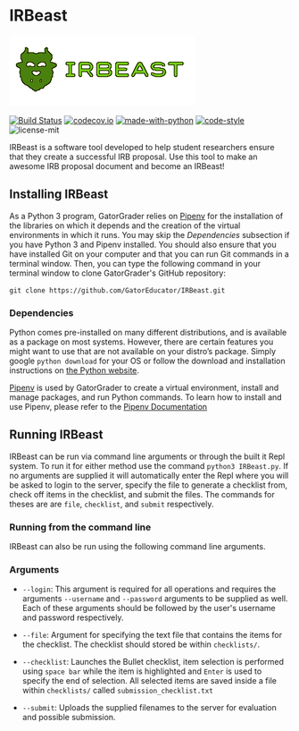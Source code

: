 # IRBeast

![IRBeast](static/beast.png "The IRBeast Logo")

[![Build Status](https://api.travis-ci.com/GatorEducator/IRBeast.svg?branch=master)](https://travis-ci.com/GatorEducator/IRBeast)
[![codecov.io](http://codecov.io/github/GatorEducator/IRBeast/coverage.svg?branch=master)](http://codecov.io/github/GatorEducator/IRBeast?branch=master)
[![made-with-python](https://img.shields.io/badge/Made%20with-Python-orange.svg)](https://www.python.org/)
[![code-style](https://img.shields.io/badge/code%20style-black-000000.svg)](https://github.com/ambv/black)
![license-mit](https://img.shields.io/github/license/GatorEducator/IRBeast.svg)

IRBeast is a software tool developed to help student researchers ensure that
they create a successful IRB proposal. Use this tool to make an awesome IRB
proposal document and become an IRBeast!

## Installing IRBeast

As a Python 3 program, GatorGrader relies on
[Pipenv](https://github.com/pypa/pipenv) for the installation of the libraries
on which it depends and the creation of the virtual environments in which it
runs. You may skip the *Dependencies* subsection if you have Python 3 and Pipenv
installed. You should also ensure that you have installed Git on your computer
and that you can run Git commands in a terminal window. Then, you can type the
following command in your terminal window to clone GatorGrader's GitHub
repository:

```
git clone https://github.com/GatorEducator/IRBeast.git
```

### Dependencies

Python comes pre-installed on many different distributions, and is available as
a package on most systems. However, there are certain features you might want
to use that are not available on your distro’s package. Simply google `python
download` for your OS or follow the download and installation instructions on
[the Python website](https://www.python.org/).

[Pipenv](https://github.com/pypa/pipenv) is used by GatorGrader to create a
virtual environment, install and manage packages, and run Python commands. To
learn how to install and use Pipenv, please refer to the [Pipenv
Documentation](https://pipenv.readthedocs.io/en/latest/install/)

## Running IRBeast

IRBeast can be run via command line arguments or through the built it Repl system.
To run it for either method use the command `python3 IRBeast.py`. If no arguments
are supplied it will automatically enter the Repl where you will be asked to login
to the server, specify the file to generate a checklist from, check off items in
the checklist, and submit the files. The commands for theses are are `file`,
`checklist`, and `submit` respectively.

### Running from the command line

IRBeast can also be run using the following command line arguments.

### Arguments

* `--login`: This argument is required for all operations and requires the
  arguments `--username` and `--password` arguments to be supplied as well. Each
  of these arguments should be followed by the user's username and password
  respectively.

* `--file`: Argument for specifying the text file that contains the items for the
  checklist. The checklist should stored be within `checklists/`.

* `--checklist`: Launches the Bullet checklist, item selection is performed using
  `space bar` while the item is highlighted and `Enter` is used to specify the end
  of selection. All selected items are saved inside a file within `checklists/`
  called `submission_checklist.txt`

* `--submit`: Uploads the supplied filenames to the server for evaluation and
  possible submission.
